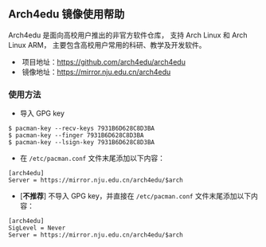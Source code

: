 ## Arch4edu 镜像使用帮助

Arch4edu 是面向高校用户推出的非官方软件仓库，
支持 Arch Linux 和 Arch Linux ARM，
主要包含高校用户常用的科研、教学及开发软件。

*  项目地址：<https://github.com/arch4edu/arch4edu>
*  镜像地址：<https://mirror.nju.edu.cn/arch4edu>

### 使用方法

* 导入 GPG key

```
$ pacman-key --recv-keys 7931B6D628C8D3BA
$ pacman-key --finger 7931B6D628C8D3BA
$ pacman-key --lsign-key 7931B6D628C8D3BA
```

* 在 `/etc/pacman.conf` 文件末尾添加以下内容：

```
[arch4edu]
Server = https://mirror.nju.edu.cn/arch4edu/$arch
```

* [**不推荐**] 不导入 GPG key，并直接在 `/etc/pacman.conf` 文件末尾添加以下内容：

```
[arch4edu]
SigLevel = Never
Server = https://mirror.nju.edu.cn/arch4edu/$arch
```
